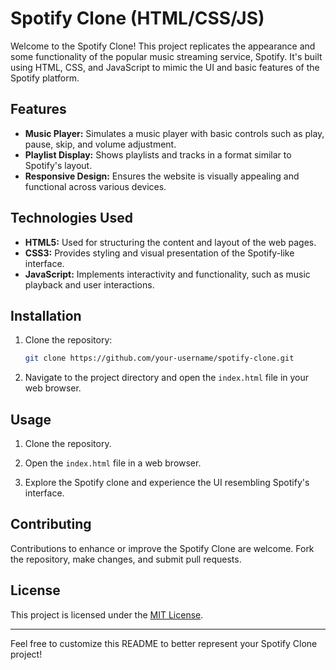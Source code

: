 # Spotify Clone (HTML/CSS/JS)

Welcome to the Spotify Clone! This project replicates the appearance and some functionality of the popular music streaming service, Spotify. It's built using HTML, CSS, and JavaScript to mimic the UI and basic features of the Spotify platform.

## Features

- **Music Player:** Simulates a music player with basic controls such as play, pause, skip, and volume adjustment.
- **Playlist Display:** Shows playlists and tracks in a format similar to Spotify's layout.
- **Responsive Design:** Ensures the website is visually appealing and functional across various devices.

## Technologies Used

- **HTML5:** Used for structuring the content and layout of the web pages.
- **CSS3:** Provides styling and visual presentation of the Spotify-like interface.
- **JavaScript:** Implements interactivity and functionality, such as music playback and user interactions.

## Installation

1. Clone the repository:

    ```bash
    git clone https://github.com/your-username/spotify-clone.git
    ```

2. Navigate to the project directory and open the `index.html` file in your web browser.


## Usage

1. Clone the repository.

2. Open the `index.html` file in a web browser.

3. Explore the Spotify clone and experience the UI resembling Spotify's interface.

## Contributing

Contributions to enhance or improve the Spotify Clone are welcome. Fork the repository, make changes, and submit pull requests.

## License

This project is licensed under the [MIT License](LICENSE).

---

Feel free to customize this README to better represent your Spotify Clone project!

